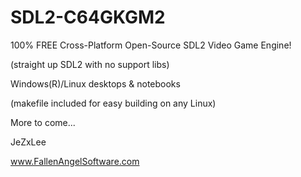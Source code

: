 # SDL2-C64GKGM2
100% FREE Cross-Platform Open-Source SDL2 Video Game Engine!

(straight up SDL2 with no support libs)


Windows(R)/Linux desktops & notebooks

(makefile included for easy building on any Linux)


More to come...


JeZxLee

www.FallenAngelSoftware.com
